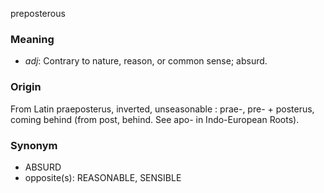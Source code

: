 preposterous
### Meaning
+ _adj_: Contrary to nature, reason, or common sense; absurd.

### Origin

From Latin praeposterus, inverted, unseasonable : prae-, pre- + posterus, coming behind (from post, behind. See apo- in Indo-European Roots).

### Synonym

+ ABSURD
+ opposite(s): REASONABLE, SENSIBLE


